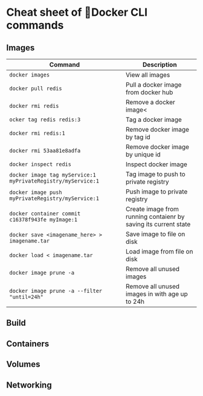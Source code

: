 # Cheat sheet of :whale2:Docker CLI commands

## Images


| Command                         | Description |
| -------------                   | ------------- |
| ```docker images```             | View all images  |
| ```docker pull redis```         | Pull a docker image from docker hub  |
| ```docker rmi redis```          | Remove a docker image<  |
| ```ocker tag redis redis:3 ```  | Tag a docker image  |
| ```docker rmi redis:1```        | Remove docker image by tag id  |
| ```docker rmi 53aa81e8adfa```   | Remove docker image by unique id  |
| ```docker inspect redis```      | Inspect docker image  |
| ```docker image tag myService:1 myPrivateRegistry/myService:1```| Tag image to push to private registry  |
| ```docker image push myPrivateRegistry/myService:1```| Push image to private registry  |
| ```docker container commit c16378f943fe myImage:1``` | Create image from running contaienr by saving its current state  |
| ```docker save <imagename_here> > imagename.tar```| Save image to file on disk  |
| ```docker load < imagename.tar```| Load image from file on disk  |
| ```docker image prune -a```| Remove all unused images  |
| ```docker image prune -a --filter "until=24h"```| Remove all unused images in with age up to 24h  |



## Build

## Containers

## Volumes

## Networking
